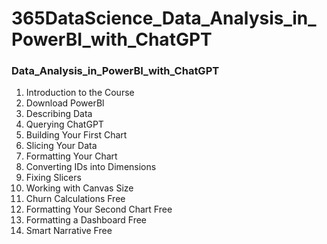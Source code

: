 # 365DataScience_Data_Analysis_in_PowerBI_with_ChatGPT

### Data_Analysis_in_PowerBI_with_ChatGPT

1. Introduction to the Course
2. Download PowerBl
3. Describing Data
4. Querying ChatGPT
5. Building Your First Chart
6. Slicing Your Data
7. Formatting Your Chart
8. Converting IDs into Dimensions
9. Fixing Slicers 
10. Working with Canvas Size
11. Churn Calculations Free
12. Formatting Your Second Chart Free
13. Formatting a Dashboard Free
14. Smart Narrative Free
